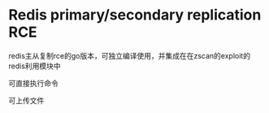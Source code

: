 # Redis primary/secondary replication RCE

redis主从复制rce的go版本，可独立编译使用，并集成在在zscan的exploit的redis利用模块中

可直接执行命令

可上传文件